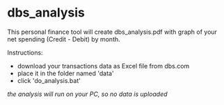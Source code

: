 # dbs_analysis

This personal finance tool will create dbs_analysis.pdf with graph of your net spending (Credit - Debit) by month.

Instructions:
- download your transactions data as Excel file from dbs.com
- place it in the folder named 'data'
- click 'do_analysis.bat'

*the analysis will run on your PC, so no data is uploaded*
